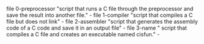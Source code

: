 file 0-preprocessor "script that runs a C file through the preprocessor and save the result into another file." -
file 1-compiler "script that compiles a C file but does not link" -
file 2-assembler "script that generates the assembly code of a C code and save it in an output file" -
file 3-name " script that compiles a C file and creates an executable named cisfun." -
